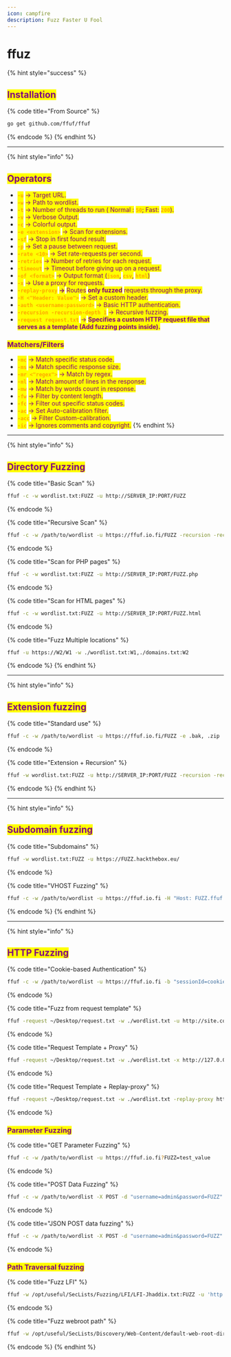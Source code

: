 ```yaml
---
icon: campfire
description: Fuzz Faster U Fool
---
```


# ffuz

{% hint style="success" %}
## <mark style="color:purple;">Installation</mark>

{% code title="From Source" %}
```bash
go get github.com/ffuf/ffuf
```
{% endcode %}
{% endhint %}

***

{% hint style="info" %}
## <mark style="color:purple;">Operators</mark>

* <mark style="color:orange;">**`-u`**</mark> <mark style="color:purple;">-> Target URL.</mark>
* <mark style="color:orange;">**`-w`**</mark> <mark style="color:purple;">-> Path to wordlist.</mark>
* <mark style="color:orange;">**`-t`**</mark> <mark style="color:purple;">-> Number of threads to run ( Normal :</mark> <mark style="color:orange;">**`50`**</mark><mark style="color:purple;">; Fast:</mark> <mark style="color:orange;">**`200`**</mark><mark style="color:purple;">).</mark>
* <mark style="color:orange;">**`-v`**</mark> <mark style="color:purple;">-> Verbose Output.</mark>
* <mark style="color:orange;">**`-c`**</mark> <mark style="color:purple;">-> Colorful output.</mark>&#x20;
* <mark style="color:orange;">**`-e <extension>`**</mark> <mark style="color:purple;">-> Scan for extensions.</mark>&#x20;
* <mark style="color:orange;">**`-sf`**</mark> <mark style="color:purple;">-> Stop in first found result.</mark>
* <mark style="color:orange;">**`-p`**</mark> <mark style="color:purple;">-> Set a pause between request.</mark>
* <mark style="color:orange;">**`-rate <10>`**</mark> <mark style="color:purple;">-> Set rate-requests per second.</mark>
* <mark style="color:orange;">**`-retries`**</mark> <mark style="color:purple;">-> Number of retries for each request.</mark>
* <mark style="color:orange;">**`-timeout`**</mark> <mark style="color:purple;">-> Timeout before giving up on a request.</mark>
* <mark style="color:orange;">**`-of <format>`**</mark> <mark style="color:purple;">-> Output format (</mark><mark style="color:orange;">**`json`**</mark><mark style="color:purple;">,</mark> <mark style="color:orange;">**`csv`**</mark><mark style="color:purple;">,</mark> <mark style="color:orange;">**`html`**</mark><mark style="color:purple;">)</mark>
* <mark style="color:orange;">**`-x`**</mark> <mark style="color:purple;">-> Use a proxy for requests.</mark>
* <mark style="color:orange;">**`-replay-proxy`**</mark> <mark style="color:purple;">**->**</mark> <mark style="color:purple;"></mark><mark style="color:purple;">Routes</mark> <mark style="color:purple;"></mark><mark style="color:purple;">**only fuzzed**</mark> <mark style="color:purple;"></mark><mark style="color:purple;">requests through the proxy.</mark>
* <mark style="color:orange;">**`-H <"Header: Value">`**</mark> <mark style="color:purple;">-> Set a custom header.</mark>
* <mark style="color:orange;">**`-auth <username:password>`**</mark> <mark style="color:purple;">-> Basic HTTP authentication.</mark>
* &#x20;<mark style="color:orange;">**`-recursion -recursion-depth 1`**</mark> <mark style="color:purple;">-> Recursive fuzzing.</mark>
* <mark style="color:orange;">**`-request request.txt`**</mark> <mark style="color:purple;">-></mark> <mark style="color:purple;"></mark><mark style="color:purple;">**Specifies a custom HTTP request file that serves as a template (Add fuzzing points inside).**</mark>

### <mark style="color:purple;">Matchers/Filters</mark>

* <mark style="color:orange;">**`-mc`**</mark> <mark style="color:purple;">-> Match specific status code.</mark>
* <mark style="color:orange;">**`-ms`**</mark> <mark style="color:purple;">-> Match specific response size.</mark>
* <mark style="color:orange;">**`-mr <"regex">`**</mark> <mark style="color:purple;">-> Match by regex.</mark>
* <mark style="color:orange;">**`-ml`**</mark> <mark style="color:purple;">-> Match amount of lines in the response.</mark>
* <mark style="color:orange;">**`-mw`**</mark> <mark style="color:purple;">-> Match by words count in response.</mark>
* <mark style="color:orange;">**`-fw`**</mark> <mark style="color:purple;">-> Filter by content length.</mark>
* <mark style="color:orange;">**`-fc`**</mark> <mark style="color:purple;">-> Filter out specific status codes.</mark>
* <mark style="color:orange;">**`-ac`**</mark> <mark style="color:purple;">-> Set Auto-calibration filter.</mark>
* <mark style="color:orange;">**`-acc`**</mark> <mark style="color:purple;">-> Filter Custom-calibration.</mark>
* <mark style="color:orange;">**`-ic`**</mark> <mark style="color:purple;">-> Ignores comments and copyright.</mark>
{% endhint %}

***

{% hint style="info" %}
## <mark style="color:purple;">Directory Fuzzing</mark>

{% code title="Basic Scan" %}
```bash
ffuf -c -w wordlist.txt:FUZZ -u http://SERVER_IP:PORT/FUZZ
```
{% endcode %}

{% code title="Recursive Scan" %}
```bash
ffuf -c -w /path/to/wordlist -u https://ffuf.io.fi/FUZZ -recursion -recursion-depth 2
```
{% endcode %}

{% code title="Scan for PHP pages" %}
```bash
ffuf -c -w wordlist.txt:FUZZ -u http://SERVER_IP:PORT/FUZZ.php
```
{% endcode %}

{% code title="Scan for HTML pages" %}
```bash
ffuf -c -w wordlist.txt:FUZZ -u http://SERVER_IP:PORT/FUZZ.html
```
{% endcode %}

{% code title="Fuzz Multiple locations" %}
```bash
ffuf -u https://W2/W1 -w ./wordlist.txt:W1,./domains.txt:W2
```
{% endcode %}
{% endhint %}

***

{% hint style="info" %}
## <mark style="color:purple;">Extension fuzzing</mark>

{% code title="Standard use" %}
```bash
ffuf -c -w /path/to/wordlist -u https://ffuf.io.fi/FUZZ -e .bak, .zip
```
{% endcode %}

{% code title="Extension + Recursion" %}
```bash
ffuf -w wordlist.txt:FUZZ -u http://SERVER_IP:PORT/FUZZ -recursion -recursion-depth 1 -e .php -v -c
```
{% endcode %}
{% endhint %}

***

{% hint style="info" %}
## <mark style="color:purple;">Subdomain fuzzing</mark>

{% code title="Subdomains" %}
```bash
ffuf -w wordlist.txt:FUZZ -u https://FUZZ.hackthebox.eu/
```
{% endcode %}

{% code title="VHOST Fuzzing" %}
```bash
ffuf -c -w /path/to/wordlist -u https://ffuf.io.fi -H "Host: FUZZ.ffuf.io.fi"
```
{% endcode %}
{% endhint %}

***

{% hint style="info" %}
## <mark style="color:purple;">HTTP Fuzzing</mark>

{% code title="Cookie-based Authentication" %}
```bash
ffuf -c -w /path/to/wordlist -u https://ffuf.io.fi -b "sessionId=cookie_val"
```
{% endcode %}

{% code title="Fuzz from request template" %}
```bash
ffuf -request ~/Desktop/request.txt -w ./wordlist.txt -u http://site.com
```
{% endcode %}

{% code title="Request Template + Proxy" %}
```bash
ffuf -request ~/Desktop/request.txt -w ./wordlist.txt -x http://127.0.0.1:8080
```
{% endcode %}

{% code title="Request Template + Replay-proxy" %}
```bash
ffuf -request ~/Desktop/request.txt -w ./wordlist.txt -replay-proxy http://127.0.0.1:8080
```
{% endcode %}

### <mark style="color:purple;">Parameter Fuzzing</mark>

{% code title="GET Parameter Fuzzing" %}
```bash
ffuf -c -w /path/to/wordlist -u https://ffuf.io.fi?FUZZ=test_value
```
{% endcode %}

{% code title="POST Data Fuzzing" %}
```bash
ffuf -c -w /path/to/wordlist -X POST -d "username=admin&password=FUZZ" -u https://ffuf.io.fi/login.php
```
{% endcode %}

{% code title="JSON POST data fuzzing" %}
```bash
ffuf -c -w /path/to/wordlist -X POST -d "username=admin&password=FUZZ" -u https://ffuf.io.fi/login.php
```
{% endcode %}

### <mark style="color:purple;">Path Traversal fuzzing</mark>

{% code title="Fuzz LFI" %}
```bash
ffuf -w /opt/useful/SecLists/Fuzzing/LFI/LFI-Jhaddix.txt:FUZZ -u 'http://<SERVER_IP>:<PORT>/index.php?language=FUZZ' -fs 2287
```
{% endcode %}

{% code title="Fuzz webroot path" %}
```bash
ffuf -w /opt/useful/SecLists/Discovery/Web-Content/default-web-root-directory-linux.txt:FUZZ -u 'http://<SERVER_IP>:<PORT>/index.php?language=../../../../FUZZ/index.php' -fs 2287
```
{% endcode %}
{% endhint %}
